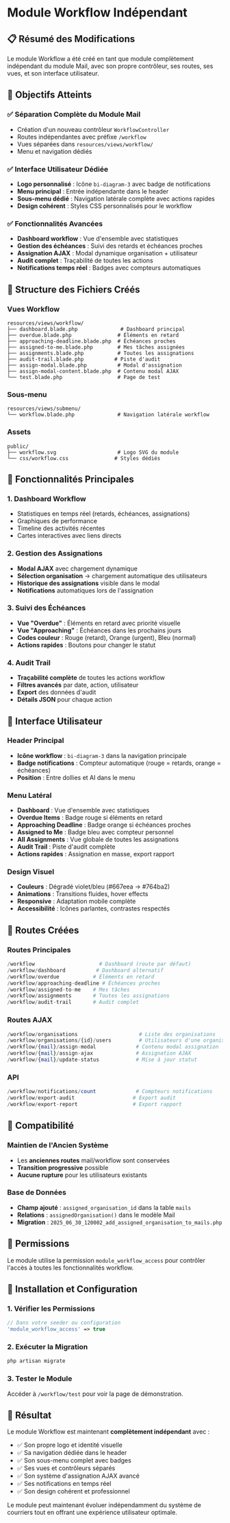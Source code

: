 # Module Workflow Indépendant

## 📋 Résumé des Modifications

Le module Workflow a été créé en tant que module complètement indépendant du module Mail, avec son propre contrôleur, ses routes, ses vues, et son interface utilisateur.

## 🎯 Objectifs Atteints

### ✅ Séparation Complète du Module Mail
- Création d'un nouveau contrôleur `WorkflowController` 
- Routes indépendantes avec préfixe `/workflow`
- Vues séparées dans `resources/views/workflow/`
- Menu et navigation dédiés

### ✅ Interface Utilisateur Dédiée
- **Logo personnalisé** : Icône `bi-diagram-3` avec badge de notifications
- **Menu principal** : Entrée indépendante dans le header
- **Sous-menu dédié** : Navigation latérale complète avec actions rapides
- **Design cohérent** : Styles CSS personnalisés pour le workflow

### ✅ Fonctionnalités Avancées
- **Dashboard workflow** : Vue d'ensemble avec statistiques
- **Gestion des échéances** : Suivi des retards et échéances proches
- **Assignation AJAX** : Modal dynamique organisation + utilisateur
- **Audit complet** : Traçabilité de toutes les actions
- **Notifications temps réel** : Badges avec compteurs automatiques

## 📁 Structure des Fichiers Créés

### Vues Workflow
```
resources/views/workflow/
├── dashboard.blade.php              # Dashboard principal
├── overdue.blade.php               # Éléments en retard  
├── approaching-deadline.blade.php  # Échéances proches
├── assigned-to-me.blade.php        # Mes tâches assignées
├── assignments.blade.php           # Toutes les assignations
├── audit-trail.blade.php          # Piste d'audit
├── assign-modal.blade.php          # Modal d'assignation
├── assign-modal-content.blade.php  # Contenu modal AJAX
└── test.blade.php                  # Page de test
```

### Sous-menu
```
resources/views/submenu/
└── workflow.blade.php              # Navigation latérale workflow
```

### Assets
```
public/
├── workflow.svg                    # Logo SVG du module
└── css/workflow.css               # Styles dédiés
```

## 🔧 Fonctionnalités Principales

### 1. Dashboard Workflow
- Statistiques en temps réel (retards, échéances, assignations)
- Graphiques de performance
- Timeline des activités récentes
- Cartes interactives avec liens directs

### 2. Gestion des Assignations
- **Modal AJAX** avec chargement dynamique
- **Sélection organisation** → chargement automatique des utilisateurs
- **Historique des assignations** visible dans le modal
- **Notifications** automatiques lors de l'assignation

### 3. Suivi des Échéances
- **Vue "Overdue"** : Éléments en retard avec priorité visuelle
- **Vue "Approaching"** : Échéances dans les prochains jours
- **Codes couleur** : Rouge (retard), Orange (urgent), Bleu (normal)
- **Actions rapides** : Boutons pour changer le statut

### 4. Audit Trail
- **Traçabilité complète** de toutes les actions workflow
- **Filtres avancés** par date, action, utilisateur
- **Export** des données d'audit
- **Détails JSON** pour chaque action

## 🎨 Interface Utilisateur

### Header Principal
- **Icône workflow** : `bi-diagram-3` dans la navigation principale
- **Badge notifications** : Compteur automatique (rouge = retards, orange = échéances)
- **Position** : Entre dollies et AI dans le menu

### Menu Latéral
- **Dashboard** : Vue d'ensemble avec statistiques
- **Overdue Items** : Badge rouge si éléments en retard
- **Approaching Deadline** : Badge orange si échéances proches  
- **Assigned to Me** : Badge bleu avec compteur personnel
- **All Assignments** : Vue globale de toutes les assignations
- **Audit Trail** : Piste d'audit complète
- **Actions rapides** : Assignation en masse, export rapport

### Design Visuel
- **Couleurs** : Dégradé violet/bleu (#667eea → #764ba2)
- **Animations** : Transitions fluides, hover effects
- **Responsive** : Adaptation mobile complète
- **Accessibilité** : Icônes parlantes, contrastes respectés

## 🚀 Routes Créées

### Routes Principales
```php
/workflow                     # Dashboard (route par défaut)
/workflow/dashboard          # Dashboard alternatif  
/workflow/overdue           # Éléments en retard
/workflow/approaching-deadline # Échéances proches
/workflow/assigned-to-me    # Mes tâches
/workflow/assignments       # Toutes les assignations
/workflow/audit-trail       # Audit complet
```

### Routes AJAX
```php
/workflow/organisations                    # Liste des organisations
/workflow/organisations/{id}/users         # Utilisateurs d'une organisation
/workflow/{mail}/assign-modal             # Contenu modal assignation
/workflow/{mail}/assign-ajax              # Assignation AJAX
/workflow/{mail}/update-status            # Mise à jour statut
```

### API
```php
/workflow/notifications/count             # Compteurs notifications
/workflow/export-audit                   # Export audit
/workflow/export-report                  # Export rapport
```

## 🔄 Compatibilité

### Maintien de l'Ancien Système
- Les **anciennes routes** mail/workflow sont conservées
- **Transition progressive** possible
- **Aucune rupture** pour les utilisateurs existants

### Base de Données
- **Champ ajouté** : `assigned_organisation_id` dans la table `mails`
- **Relations** : `assignedOrganisation()` dans le modèle Mail
- **Migration** : `2025_06_30_120002_add_assigned_organisation_to_mails.php`

## 🎯 Permissions

Le module utilise la permission `module_workflow_access` pour contrôler l'accès à toutes les fonctionnalités workflow.

## 🔧 Installation et Configuration

### 1. Vérifier les Permissions
```php
// Dans votre seeder ou configuration
'module_workflow_access' => true
```

### 2. Exécuter la Migration
```bash
php artisan migrate
```

### 3. Tester le Module
Accéder à `/workflow/test` pour voir la page de démonstration.

## 🎉 Résultat

Le module Workflow est maintenant **complètement indépendant** avec :
- ✅ Son propre logo et identité visuelle  
- ✅ Sa navigation dédiée dans le header
- ✅ Son sous-menu complet avec badges
- ✅ Ses vues et contrôleurs séparés
- ✅ Son système d'assignation AJAX avancé
- ✅ Ses notifications en temps réel
- ✅ Son design cohérent et professionnel

Le module peut maintenant évoluer indépendamment du système de courriers tout en offrant une expérience utilisateur optimale.
